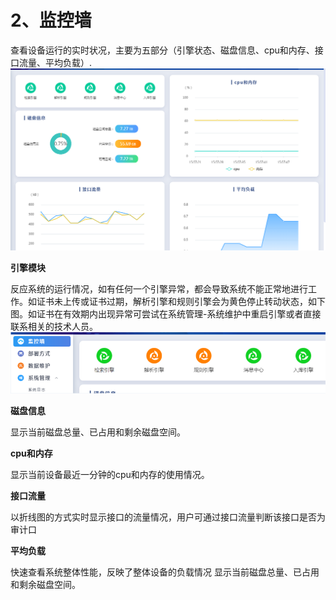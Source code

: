 

# 2、监控墙

查看设备运行的实时状况，主要为五部分（引擎状态、磁盘信息、cpu和内存、接口流量、平均负载）.
![](/images/jkq.png)

**引擎模块**

反应系统的运行情况，如有任何一个引擎异常，都会导致系统不能正常地进行工作。如证书未上传或证书过期，解析引擎和规则引擎会为黄色停止转动状态，如下图。如证书在有效期内出现异常可尝试在系统管理-系统维护中重启引擎或者直接联系相关的技术人员。
![](/images/yqmk.png)

**磁盘信息**

显示当前磁盘总量、已占用和剩余磁盘空间。

**cpu和内存**

显示当前设备最近一分钟的cpu和内存的使用情况。

**接口流量**

以折线图的方式实时显示接口的流量情况，用户可通过接口流量判断该接口是否为审计口

**平均负载**

快速查看系统整体性能，反映了整体设备的负载情况
显示当前磁盘总量、已占用和剩余磁盘空间。
